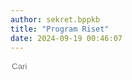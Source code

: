 ```yaml
---
author: sekret.bppkb
title: "Program Riset"
date: 2024-09-19 00:46:07
---
```


<script>
    const items = [
    {
        title: "Program Riset Tahun 2023",
        category: "Program Riset Swakelola",
        link: "https://drive.google.com/file/d/1izE6M4lntvcW0AyMwaFWnDa5h9N5WYW3/preview",
        file: ""
    },
    {
        title: "Riset Kerjasama Tahun 2023",
        category: "Program Riset Swakelola",
        link: "https://drive.google.com/file/d/1Mo6b62prG7b1STEgR-mwyaqoox2xa6KL/preview",
        file: ""
    },
    {
        title: "Program Riset Tahun 2024",
        category: "Program Riset Swakelola",
        link: "https://drive.google.com/file/d/1q4uOh8gAF51AceFDGcqwSXzgxYdQA8qB/preview",
        file: ""
    }
];
</script>

<div class="flex justify-between items-center mb-4">
    <div class="flex items-center border-2 border-green-500 rounded-lg p-2 ml-auto" style="flex-shrink: 0;">
        <i class="fas fa-search text-green-500 text-xl"></i>
        <input type="text" placeholder="Cari" class="ml-2 text-green-500 text-xl outline-none" style="background: transparent; border: none; width: 150px;" id="searchInput">
        <div class="border-l-2 border-green-500 h-6 mx-4"></div>
        <div class="flex items-center cursor-pointer" id="categoryDropdownToggle">
            <i class="fas fa-filter text-green-500 text-xl"></i>
            <span id="selectedFilter" class="ml-2 text-green-500 text-xl truncate" style="max-width: 100px; width: 100px;"></span>
        </div>
    </div>
    <div class="relative">
        <div id="categoryDropdown" class="absolute right-0 mt-6 w-48 bg-white border border-gray-300 rounded-lg shadow-lg hidden" style="max-height: 200px; overflow-y: auto;">
            <div id="categoryList" class="list-none p-0 m-0"></div>
        </div>
    </div>
</div>

<div class="flex flex-wrap justify-start gap-12" id="information-list"></div>

<div class="flex justify-center mt-4" id="pagination"></div>
<style>
@media (max-width: 768px) {
    #information-list {
        justify-content: space-around;
    }
}
.pagination-button {
    margin: 0 5px;
    padding: 8px 12px;
    border: 1px solid #2F855A;
    border-radius: 5px;
    cursor: pointer;
    transition: background-color 0.3s, color 0.3s;
    color: #2F855A;
}
.pagination-button:hover {
    background-color: #2F855A;
    color: white;
}
.pagination-button.active {
    background-color: #2F855A;
    color: white;
}
.pagination-ellipsis {
    margin: 0 5px;
    padding: 8px 12px;
    color: #2F855A;
}
</style>

<script>
    const container = document.getElementById('information-list');
    const paginationContainer = document.getElementById('pagination');
    const categorySet = new Set();
    const itemsPerPage = 12;
    let currentPage = 1;
    let selectedCategory = 'All';

    function renderItems(filteredItems) {
        container.innerHTML = '';
        const start = (currentPage - 1) * itemsPerPage;
        const end = start + itemsPerPage;
        const paginatedItems = filteredItems.slice(start, end);

        if (paginatedItems.length === 0) {
            const noResultsDiv = document.createElement('div');
            noResultsDiv.className = 'w-full text-center text-gray-500';
            noResultsDiv.textContent = 'Tidak ada hasil yang cocok';
            container.appendChild(noResultsDiv);
        } else {
            paginatedItems.forEach(item => {
                const div = document.createElement('div');
                div.className = 'w-64 bg-white border border-gray-300 rounded-lg overflow-hidden shadow-lg m-2 flex flex-col';
                div.innerHTML = `
                    <div class="flex items-center justify-center w-full h-48 bg-gray-200">
                        ${item.file ? `<i class="fas fa-image fa-5x text-red-600"></i>` : `<i class="fas fa-file-pdf fa-5x text-red-600"></i>`}
                    </div>
                    <div class="p-4 bg-green-600 text-white flex-grow flex flex-col justify-between">
                        <p class="text-base font-semibold">${item.title}</p>
                        <div class="flex items-center mt-auto">
                            <i class="fas fa-file-alt mr-2"></i>
                            <span class="text-xs">${item.category}</span>
                        </div>
                    </div>
                    <button class="block p-4 bg-green-700 text-white text-center hover:bg-green-800 mt-auto no-underline" onclick="${item.file ? `openImgModal('${item.file}')` : `openPdfModal('${item.link}')`}">
                        <span class="text-sm font-semibold text-white">
                            Lihat Selengkapnya
                            <i class="fas fa-arrow-right"></i>
                        </span>
                    </button>
                `;
                container.appendChild(div);
            });
        }
        renderPagination(filteredItems.length);
    }

    function renderPagination(totalItems) {
        paginationContainer.innerHTML = '';
        const totalPages = Math.ceil(totalItems / itemsPerPage);
        const maxPagesToShow = 6;
        const halfMaxPagesToShow = Math.floor(maxPagesToShow / 2);

        let startPage = Math.max(1, currentPage - halfMaxPagesToShow);
        let endPage = Math.min(totalPages, currentPage + halfMaxPagesToShow);

        if (currentPage <= halfMaxPagesToShow) {
            endPage = Math.min(totalPages, maxPagesToShow);
        } else if (currentPage + halfMaxPagesToShow >= totalPages) {
            startPage = Math.max(1, totalPages - maxPagesToShow + 1);
        }

        if (startPage > 1) {
            paginationContainer.appendChild(createPaginationButton(1));
            if (startPage > 2) {
                paginationContainer.appendChild(createEllipsis());
            }
        }

        for (let i = startPage; i <= endPage; i++) {
            paginationContainer.appendChild(createPaginationButton(i));
        }

        if (endPage < totalPages) {
            if (endPage < totalPages - 1) {
                paginationContainer.appendChild(createEllipsis());
            }
            paginationContainer.appendChild(createPaginationButton(totalPages));
        }
    }

    function createPaginationButton(page) {
        const button = document.createElement('button');
        button.className = `pagination-button ${page === currentPage ? 'active' : ''}`;
        button.textContent = page;
        button.addEventListener('click', () => {
            currentPage = page;
            renderItems(items);
            window.scrollTo(0, 0);
        });
        return button;
    }

    function createEllipsis() {
        const ellipsis = document.createElement('span');
        ellipsis.className = 'pagination-ellipsis';
        ellipsis.textContent = '...';
        return ellipsis;
    }

    items.forEach(item => {
        categorySet.add(item.category);
    });

    const categoryList = document.getElementById('categoryList');
    const selectedFilter = document.getElementById('selectedFilter');

    const allDiv = document.createElement('div');
    allDiv.className = 'pl-4 p-1 pt-2 hover:bg-gray-100 cursor-pointer text-sm';
    allDiv.textContent = 'All';
    allDiv.addEventListener('click', () => {
        currentPage = 1;
        selectedCategory = 'All';
        selectedFilter.textContent = selectedCategory;
        renderItems(items);
        document.getElementById('categoryDropdown').classList.add('hidden');
        document.getElementById('categoryDropdownToggle').classList.remove('text-green-700');
    });
    categoryList.appendChild(allDiv);

    categorySet.forEach(category => {
        const div = document.createElement('div');
        div.className = 'pl-4 p-1 hover:bg-gray-100 cursor-pointer text-sm';
        div.style.overflow = 'hidden';
        div.textContent = category;
        div.addEventListener('click', () => {
            currentPage = 1;
            selectedCategory = category;
            selectedFilter.textContent = selectedCategory;
            const filteredItems = items.filter(item => item.category === category);
            renderItems(filteredItems);
            document.getElementById('categoryDropdown').classList.add('hidden');
            document.getElementById('categoryDropdownToggle').classList.remove('text-green-700');
        });
        categoryList.appendChild(div);
    });

    document.getElementById('categoryDropdownToggle').addEventListener('click', function(event) {
        const dropdown = document.getElementById('categoryDropdown');
        dropdown.classList.toggle('hidden');
        this.classList.toggle('text-green-700');
        event.stopPropagation();
    });

    document.addEventListener('click', function(event) {
        const dropdown = document.getElementById('categoryDropdown');
        const toggle = document.getElementById('categoryDropdownToggle');
        if (!dropdown.classList.contains('hidden') && !dropdown.contains(event.target) && !toggle.contains(event.target)) {
            dropdown.classList.add('hidden');
            toggle.classList.remove('text-green-700');
        }
    });

    document.getElementById('searchInput').addEventListener('input', function() {
        currentPage = 1;
        const searchTerm = this.value.toLowerCase();
        const filteredItems = items.filter(item => item.title.toLowerCase().includes(searchTerm));
        renderItems(filteredItems);
    });
    selectedFilter.textContent = selectedCategory;
    renderItems(items);
</script>
